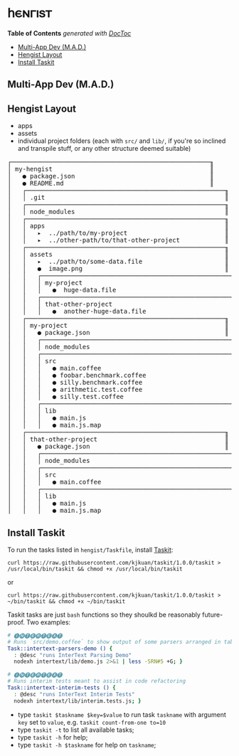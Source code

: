 
# 𐌷𐌴𐌽𐌲𐌹𐍃𐍄

<!-- START doctoc generated TOC please keep comment here to allow auto update -->
<!-- DON'T EDIT THIS SECTION, INSTEAD RE-RUN doctoc TO UPDATE -->
**Table of Contents**  *generated with [DocToc](https://github.com/thlorenz/doctoc)*

- [Multi-App Dev (M.A.D.)](#multi-app-dev-mad)
- [Hengist Layout](#hengist-layout)
- [Install Taskit](#install-taskit)

<!-- END doctoc generated TOC please keep comment here to allow auto update -->



## Multi-App Dev (M.A.D.)

## Hengist Layout

* apps
* assets
* individual project folders (each with `src/` and `lib/`, if you're so inclined and transpile stuff, or any
  other structure deemed suitable)

<pre>
┌─────────────────────────────────────────────────────╖
│ my-hengist                                          ║
│   ● package.json                                    ║
│   ● README.md                                       ║
│   ┌─────────────────────────────────────────────────────╖
│   │ .git                                                ║
│   ┌─────────────────────────────────────────────────────╖
│   │ node_modules                                        ║
│   ┌─────────────────────────────────────────────────────╖
│   │ apps                                                ║
│   │   ▸  ../path/to/my-project                          ║
│   │   ▸  ../other-path/to/that-other-project            ║
│   ┌─────────────────────────────────────────────────────╖
│   │ assets                                              ║
│   │   ▸  ../path/to/some-data.file                      ║
│   │   ●  image.png                                      ║
│   │   ┌─────────────────────────────────────────────────────╖
│   │   │ my-project                                          ║
│   │   │   ●  huge-data.file                                 ║
│   │   ┌─────────────────────────────────────────────────────╖
│   │   │ that-other-project                                  ║
│   │   │   ●  another-huge-data.file                         ║
│   ┌─────────────────────────────────────────────────────╖
│   │ my-project                                          ║
│   │   ● package.json                                    ║
│   │   ┌─────────────────────────────────────────────────────╖
│   │   │ node_modules                                        ║
│   │   ┌─────────────────────────────────────────────────────╖
│   │   │ src                                                 ║
│   │   │   ● main.coffee                                     ║
│   │   │   ● foobar.benchmark.coffee                         ║
│   │   │   ● silly.benchmark.coffee                          ║
│   │   │   ● arithmetic.test.coffee                          ║
│   │   │   ● silly.test.coffee                               ║
│   │   ┌─────────────────────────────────────────────────────╖
│   │   │ lib                                                 ║
│   │   │   ● main.js                                         ║
│   │   │   ● main.js.map                                     ║
│   ┌─────────────────────────────────────────────────────╖
│   │ that-other-project                                  ║
│   │   ● package.json                                    ║
│   │   ┌─────────────────────────────────────────────────────╖
│   │   │ node_modules                                        ║
│   │   ┌─────────────────────────────────────────────────────╖
│   │   │ src                                                 ║
│   │   │   ● main.coffee                                     ║
│   │   ┌─────────────────────────────────────────────────────╖
│   │   │ lib                                                 ║
│   │   │   ● main.js                                         ║
│   │   │   ● main.js.map                                     ║
</pre>

## Install Taskit

To run the tasks listed in `hengist/Taskfile`, install [Taskit](https://github.com/kjkuan/taskit):

```
curl https://raw.githubusercontent.com/kjkuan/taskit/1.0.0/taskit > /usr/local/bin/taskit && chmod +x /usr/local/bin/taskit
```

or

```
curl https://raw.githubusercontent.com/kjkuan/taskit/1.0.0/taskit > ~/bin/taskit && chmod +x ~/bin/taskit
```

Taskit tasks are just `bash` functions so they shoulkd be reasonably future-proof. Two examples:

```bash
# 🅘🅝🅣🅔🅡🅣🅔🅧🅣
# Runs `src/demo.coffee` to show output of some parsers arranged in tables
Task::intertext-parsers-demo () {
  : @desc "runs InterText Parsing Demo"
  nodexh intertext/lib/demo.js 2>&1 | less -SRN#5 +G; }

# 🅘🅝🅣🅔🅡🅣🅔🅧🅣
# Runs interim tests meant to assist in code refactoring
Task::intertext-interim-tests () {
  : @desc "runs InterText Interim Tests"
  nodexh intertext/lib/interim.tests.js; }
```

* type `taskit $taskname $key=$value` to run task `taskname` with argument `key` set to `value`,
  e.g. `taskit count-from-one to=10`
* type `taskit -t` to list all available tasks;
* type `taskit -h` for help;
* type `taskit -h $taskname` for help on `taskname`;




